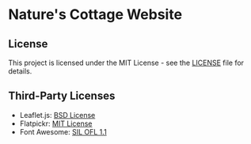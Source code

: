 # Nature's Cottage Website

## License
This project is licensed under the MIT License - see the [LICENSE](LICENSE) file for details.

## Third-Party Licenses
- Leaflet.js: [BSD License](https://github.com/Leaflet/Leaflet/blob/master/LICENSE)
- Flatpickr: [MIT License](https://github.com/flatpickr/flatpickr/blob/master/LICENSE.md)
- Font Awesome: [SIL OFL 1.1](https://fontawesome.com/license/free)
